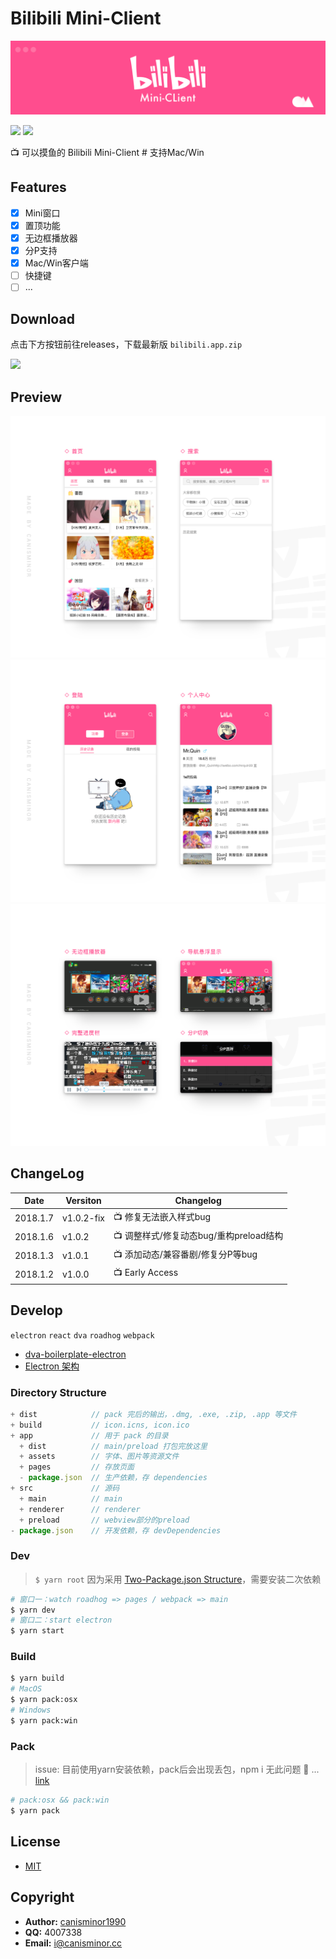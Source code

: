 # Bilibili Mini-Client

![](https://github.com/canisminor1990/bilibili-client/blob/master/doc/preview-0.png?raw=true)

[![](https://img.shields.io/github/release/canisminor1990/bilibili-client.svg)](https://github.com/canisminor1990/bilibili-client)
[![](https://img.shields.io/github/downloads/canisminor1990/bilibili-client/total.svg)](https://github.com/canisminor1990/bilibili-client/releases)

📺 可以摸鱼的 Bilibili Mini-Client # 支持Mac/Win

## Features

- [x] Mini窗口
- [x] 置顶功能
- [x] 无边框播放器
- [x] 分P支持
- [x] Mac/Win客户端
- [ ] 快捷键
- [ ] ...

## Download

点击下方按钮前往releases，下载最新版 `bilibili.app.zip`

[![](https://img.shields.io/badge/bilibili-download-ff69b4.svg?style=for-the-badge)](https://github.com/canisminor1990/bilibili-client/releases)

## Preview

![](https://github.com/canisminor1990/bilibili-client/blob/master/doc/preview-1.png?raw=true)
![](https://github.com/canisminor1990/bilibili-client/blob/master/doc/preview-2.png?raw=true)
![](https://github.com/canisminor1990/bilibili-client/blob/master/doc/preview-3.png?raw=true)

## ChangeLog

|Date|Versiton|Changelog|
|---|---|---|
|2018.1.7|v1.0.2-fix|📺 修复无法嵌入样式bug|
|2018.1.6|v1.0.2|📺 调整样式/修复动态bug/重构preload结构|
|2018.1.3|v1.0.1|📺 添加动态/兼容番剧/修复分P等bug|
|2018.1.2|v1.0.0|📺 Early Access|

## Develop

`electron` `react` `dva` `roadhog` `webpack`

- [dva-boilerplate-electron](https://github.com/sorrycc/dva-boilerplate-electron)
- [Electron 架构](https://github.com/sorrycc/blog/issues/13)

### Directory Structure

```js
+ dist            // pack 完后的输出，.dmg, .exe, .zip, .app 等文件
+ build           // icon.icns, icon.ico
+ app             // 用于 pack 的目录
  + dist          // main/preload 打包完放这里
  + assets        // 字体、图片等资源文件
  + pages         // 存放页面
  - package.json  // 生产依赖，存 dependencies
+ src             // 源码
  + main          // main
  + renderer      // renderer
  + preload       // webview部分的preload
- package.json    // 开发依赖，存 devDependencies
```

### Dev

> `$ yarn root` 因为采用 [Two-Package.json Structure](https://www.electron.build/tutorials/two-package-structure)，需要安装二次依赖

```bash
# 窗口一：watch roadhog => pages / webpack => main
$ yarn dev
# 窗口二：start electron
$ yarn start
```

### Build

```bash
$ yarn build
# MacOS
$ yarn pack:osx
# Windows
$ yarn pack:win
```

### Pack

> issue: 目前使用yarn安装依赖，pack后会出现丢包，npm i 无此问题 🤔 ... [link](https://github.com/electron-userland/electron-packager/issues/774)

```bash
# pack:osx && pack:win
$ yarn pack
```

## License

- [MIT](https://tldrlegal.com/license/mit-license)

## Copyright

- **Author:** [canisminor1990](https://github.com/canisminor1990)
- **QQ:** 4007338
- **Email:** <i@canisminor.cc>

